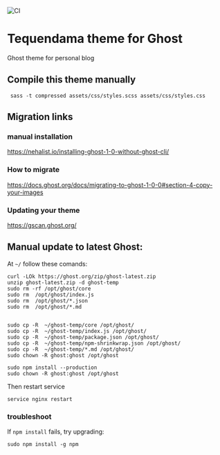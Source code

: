 ![CI](https://github.com/cdvel/tequendama/workflows/CI/badge.svg)

# Tequendama theme for Ghost

Ghost theme for personal blog

## Compile this theme manually

```
 sass -t compressed assets/css/styles.scss assets/css/styles.css
```

## Migration links

### manual installation

https://nehalist.io/installing-ghost-1-0-without-ghost-cli/


### How to migrate

https://docs.ghost.org/docs/migrating-to-ghost-1-0-0#section-4-copy-your-images


### Updating your theme

https://gscan.ghost.org/



## Manual update to latest Ghost:

At `~/` follow these comands:

```
curl -LOk https://ghost.org/zip/ghost-latest.zip
unzip ghost-latest.zip -d ghost-temp
sudo rm -rf /opt/ghost/core
sudo rm  /opt/ghost/index.js 
sudo rm  /opt/ghost/*.json
sudo rm  /opt/ghost/*.md


sudo cp -R  ~/ghost-temp/core /opt/ghost/
sudo cp -R  ~/ghost-temp/index.js /opt/ghost/
sudo cp -R  ~/ghost-temp/package.json /opt/ghost/
sudo cp -R  ~/ghost-temp/npm-shrinkwrap.json /opt/ghost/
sudo cp -R  ~/ghost-temp/*.md /opt/ghost/
sudo chown -R ghost:ghost /opt/ghost

sudo npm install --production
sudo chown -R ghost:ghost /opt/ghost
```

Then restart service

```
service nginx restart
```

### troubleshoot


If `npm install` fails, try upgrading:

```
sudo npm install -g npm
```
